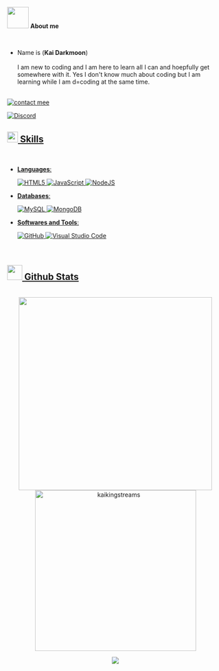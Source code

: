 <img src = "https://cdn.discordapp.com/emojis/1057946941150986260.gif" width=50px> **About me**

<br>

- Name is (**Kai Darkmoon**) 
<br><br>
I am new to coding and I am here to learn all I can and hoepfully get somewhere with it. Yes I don't know much about coding but I am learning while I am d=coding at the same time. </a>
<br><br>

<a href="https://discord.com/channels/@me/315297650641731584"> <img src="https://discord.c99.nl/widget/theme-2/315297650641731584.png" alt="contact mee">

![Discord](https://img.shields.io/discord/1052653325021085799)



## <img src="https://media2.giphy.com/media/QssGEmpkyEOhBCb7e1/giphy.gif?cid=ecf05e47a0n3gi1bfqntqmob8g9aid1oyj2wr3ds3mg700bl&rid=giphy.gif" width ="25"><b> Skills</b>
<br>

<p align="center">

- **Languages**:
    
    ![HTML5](https://img.shields.io/badge/HTML5%20-%23E34F26.svg?style=for-the-badge&logo=html5&logoColor=white)
    ![JavaScript](https://img.shields.io/badge/JavaScript%20-%23F7DF1E.svg?style=for-the-badge&logo=javascript&logoColor=black)
    ![NodeJS](https://img.shields.io/badge/node.js-6DA55F?style=for-the-badge&logo=node.js&logoColor=white)

- **Databases**:

    ![MySQL](https://img.shields.io/badge/mysql-%2300f.svg?style=for-the-badge&logo=mysql&logoColor=white)
    ![MongoDB](https://img.shields.io/badge/MongoDB-%234ea94b.svg?style=for-the-badge&logo=mongodb&logoColor=white)

- **Softwares and Tools**:
    
    ![GitHub](https://img.shields.io/badge/github-%23121011.svg?style=for-the-badge&logo=github&logoColor=white)
    ![Visual Studio Code](https://img.shields.io/badge/Visual%20Studio%20Code-0078d7.svg?style=for-the-badge&logo=visual-studio-code&logoColor=white)


<br>

</p>

## <img src="https://media.giphy.com/media/iY8CRBdQXODJSCERIr/giphy.gif" width="35"><b> Github Stats </b>
<br>

<div align="center">

<a href="https://github.com/KaiKingStreams/">
  <img src="https://github-readme-stats.vercel.app/api?username=kaikingstreams&include_all_commits=true&count_private=true&show_icons=true&line_height=20&title_color=7A7ADB&icon_color=2234AE&text_color=D3D3D3&bg_color=0,000000,130F40" width="450"/>
  <img src="https://github-readme-stats.vercel.app/api/top-langs?username=kaikingstreams&show_icons=true&locale=en&layout=compact&line_height=20&title_color=7A7ADB&icon_color=2234AE&text_color=D3D3D3&bg_color=0,000000,130F40" width="375"  alt="kaikingstreams"/>

![](https://komarev.com/ghpvc/?username=kaikingstreams&label=PROFILE+VIEWS)
</a>
</div>
